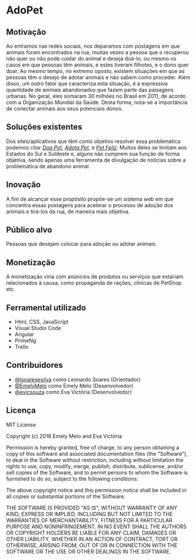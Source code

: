# AdoPet
## Motivação
Ao entramos nas redes sociais, nos deparamos com postagens em que animais foram encontrados na rua, muitas vezes a pessoa que o recuperou não quer ou não pode cuidar do animal e deseja doá-lo, ou mesmo os casos em que pessoas têm animais, e estes tiveram filhotes, e o dono quer doar. Ao mesmo tempo, no extremo oposto, existem situações em que as pessoas têm o desejo de adotar animais e não sabem como proceder. Além disso, um outro fator que caracteriza esta situação, é a expressiva quantidade de animais abandonados que fazem parte das paisagens urbanas. No geral, eles somaram 30 milhões no Brasil em 2011, de acordo com a Organização Mundial da Saúde. Desta forma, nota-se a importância de conectar animais aos seus potenciais donos.
## Soluções existentes
Dos sites/aplicativos que têm como objetivo resolver essa problemática podemos citar [*Doa Pet*](http://www.doapet.com.br), [*Adota Pet*](https://adota.pet), e [*Pet Feliz*](http://www.petfeliz.com.br/finalfeliz.asp). Muitos deles se limitam aos Estados do Sul e Suldeste e, alguns não cumprem sua função de forma objetiva, sendo apenas uma ferramenta de divulgação de notícias sobre a problemática de abandono animal.
## Inovação
A fim de alcançar esse propósito propõe-se um sistema web em que concentra essas postagens para acelerar o processo de adoção dos animais e tirá-los da rua, de maneira mais objetiva. 
## Público alvo
Pessoas que desejam colocar para adoção ou adotar animais.
## Monetização
A monetização viria com anúncios de produtos ou serviços que estariam relacionados à causa, como propaganda de rações, clínicas de PetShop etc.
## Ferramental utilizado
- Html, CSS, JavaScript
- Visual Studio Code
- Angular
- PrimeNg
- Trello
## Contribuidores
- [@lsoaresesilva](https://github.com/lsoaresesilva) como Leonardo Soares (Orientador)
- [@EmelyMelo](https://github.com/EmelyMelo) como Emely Melo (Desenvolvedor)
- [@evicsouza](https://github.com/evicsouza) como Eva Victória (Desenvolvedor)
## Licença 
MIT License

Copyright (c) 2018 Emely Melo and Eva Victória

Permission is hereby granted, free of charge, to any person obtaining a copy
of this software and associated documentation files (the "Software"), to deal
in the Software without restriction, including without limitation the rights
to use, copy, modify, merge, publish, distribute, sublicense, and/or sell
copies of the Software, and to permit persons to whom the Software is
furnished to do so, subject to the following conditions:

The above copyright notice and this permission notice shall be included in all
copies or substantial portions of the Software.

THE SOFTWARE IS PROVIDED "AS IS", WITHOUT WARRANTY OF ANY KIND, EXPRESS OR
IMPLIED, INCLUDING BUT NOT LIMITED TO THE WARRANTIES OF MERCHANTABILITY,
FITNESS FOR A PARTICULAR PURPOSE AND NONINFRINGEMENT. IN NO EVENT SHALL THE
AUTHORS OR COPYRIGHT HOLDERS BE LIABLE FOR ANY CLAIM, DAMAGES OR OTHER
LIABILITY, WHETHER IN AN ACTION OF CONTRACT, TORT OR OTHERWISE, ARISING FROM,
OUT OF OR IN CONNECTION WITH THE SOFTWARE OR THE USE OR OTHER DEALINGS IN THE
SOFTWARE.
